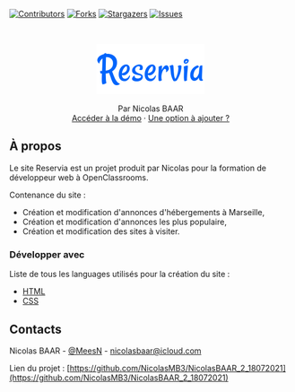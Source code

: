 [![Contributors][contributors-shield]][contributors-url]
[![Forks][forks-shield]][forks-url]
[![Stargazers][stars-shield]][stars-url]
[![Issues][issues-shield]][issues-url]

<br />

<p align="center">
  <a href="https://nicolasmb3.github.io/NicolasBAAR_2_18072021/">
    <img src="images/logo/Reservia.svg" alt="Logo">
  </a>

  <p align="center">
    Par Nicolas BAAR
    <br />
    <a href="https://nicolasmb3.github.io/NicolasBAAR_2_18072021/">Accéder à la démo</a>
    ·
    <a href="https://github.com/NicolasMB3/NicolasBAAR_2_18072021/issues">Une option à ajouter ?</a>
  </p>
</p>

## À propos

Le site Reservia est un projet produit par Nicolas pour la formation de développeur web à OpenClassrooms.

Contenance du site :
* Création et modification d'annonces d'hébergements à Marseille,
* Création et modification d'annonces les plus populaire,
* Création et modification des sites à visiter.

### Développer avec 
Liste de tous les languages utilisés pour la création du site :
* [HTML](https://developer.mozilla.org/fr/docs/Web/HTML)
* [CSS](https://developer.mozilla.org/fr/docs/Web/css)

## Contacts

Nicolas BAAR - [@MeesN](https://nicolasbaar.fr/) - nicolasbaar@icloud.com

Lien du projet : [https://github.com/NicolasMB3/NicolasBAAR_2_18072021](https://github.com/NicolasMB3/NicolasBAAR_2_18072021)

[contributors-shield]: https://img.shields.io/github/contributors/NicolasMB3/NicolasBAAR_2_18072021.svg?style=flat-square
[contributors-url]: https://github.com/NicolasMB3/NicolasBAAR_2_18072021/graphs/contributors
[forks-shield]: https://img.shields.io/github/forks/NicolasMB3/NicolasBAAR_2_18072021.svg?style=flat-square
[forks-url]: https://github.com/NicolasMB3/NicolasBAAR_2_18072021/pulse
[stars-shield]: https://img.shields.io/github/stars/NicolasMB3/NicolasBAAR_2_18072021.svg?style=flat-square
[stars-url]: https://github.com/NicolasMB3/NicolasBAAR_2_18072021/stargazers
[issues-shield]: https://img.shields.io/github/issues/NicolasMB3/NicolasBAAR_2_18072021.svg?style=flat-square
[issues-url]: https://github.com/NicolasMB3/NicolasBAAR_2_18072021/issues